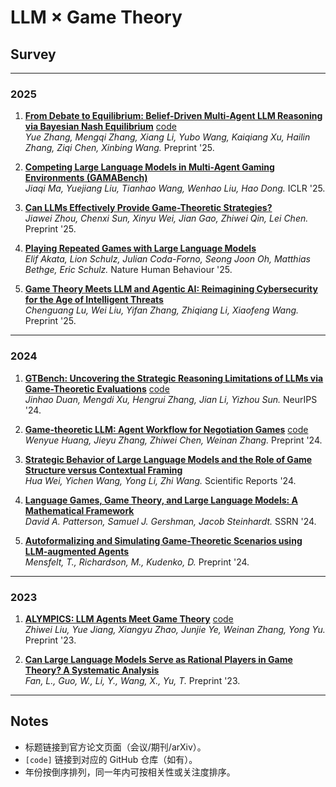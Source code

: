 # LLM × Game Theory

## Survey

---

### 2025

1. **[From Debate to Equilibrium: Belief-Driven Multi-Agent LLM Reasoning via Bayesian Nash Equilibrium](https://arxiv.org/abs/2506.08292)** [code](https://github.com/tmlr-group/ECON)  
   *Yue Zhang, Mengqi Zhang, Xiang Li, Yubo Wang, Kaiqiang Xu, Hailin Zhang, Ziqi Chen, Xinbing Wang.* Preprint '25.

2. **[Competing Large Language Models in Multi-Agent Gaming Environments (GAMABench)](https://openreview.net/forum?id=DI4gW8viB6)**  
   *Jiaqi Ma, Yuejiang Liu, Tianhao Wang, Wenhao Liu, Hao Dong.* ICLR '25.

3. **[Can LLMs Effectively Provide Game-Theoretic Strategies?](https://arxiv.org/abs/2508.05670)**  
   *Jiawei Zhou, Chenxi Sun, Xinyu Wei, Jian Gao, Zhiwei Qin, Lei Chen.* Preprint '25.

4. **[Playing Repeated Games with Large Language Models](https://www.nature.com/articles/s41562-025-02172-y)**  
   *Elif Akata, Lion Schulz, Julian Coda-Forno, Seong Joon Oh, Matthias Bethge, Eric Schulz.* Nature Human Behaviour '25.

5. **[Game Theory Meets LLM and Agentic AI: Reimagining Cybersecurity for the Age of Intelligent Threats](https://arxiv.org/abs/2507.10621)**  
   *Chenguang Lu, Wei Liu, Yifan Zhang, Zhiqiang Li, Xiaofeng Wang.* Preprint '25.

---

### 2024

1. **[GTBench: Uncovering the Strategic Reasoning Limitations of LLMs via Game-Theoretic Evaluations](https://proceedings.neurips.cc/paper_files/paper/2024/file/3191170938b6102e5c203b036b7c16dd-Paper-Conference.pdf)** [code](https://github.com/jinhaoduan/GTBench)  
   *Jinhao Duan, Mengdi Xu, Hengrui Zhang, Jian Li, Yizhou Sun.* NeurIPS '24.

2. **[Game-theoretic LLM: Agent Workflow for Negotiation Games](https://arxiv.org/abs/2411.05990)** [code](https://github.com/Wenyueh/game_theory)  
   *Wenyue Huang, Jieyu Zhang, Zhiwei Chen, Weinan Zhang.* Preprint '24.

3. **[Strategic Behavior of Large Language Models and the Role of Game Structure versus Contextual Framing](https://www.nature.com/articles/s41598-024-69032-z)**  
   *Hua Wei, Yichen Wang, Yong Li, Zhi Wang.* Scientific Reports '24.

4. **[Language Games, Game Theory, and Large Language Models: A Mathematical Framework](https://papers.ssrn.com/sol3/papers.cfm?abstract_id=4963848)**  
   *David A. Patterson, Samuel J. Gershman, Jacob Steinhardt.* SSRN '24.

5. **[Autoformalizing and Simulating Game-Theoretic Scenarios using LLM-augmented Agents](https://pure.royalholloway.ac.uk/files/65087740/2412.08805v1.pdf)**  
   *Mensfelt, T., Richardson, M., Kudenko, D.* Preprint '24.

---

### 2023

1. **[ALYMPICS: LLM Agents Meet Game Theory](https://arxiv.org/abs/2311.03220)** [code](https://github.com/microsoft/Alympics)  
   *Zhiwei Liu, Yue Jiang, Xiangyu Zhao, Junjie Ye, Weinan Zhang, Yong Yu.* Preprint '23.

2. **[Can Large Language Models Serve as Rational Players in Game Theory? A Systematic Analysis](https://arxiv.org/abs/2308.06180)**  
   *Fan, L., Guo, W., Li, Y., Wang, X., Yu, T.* Preprint '23.

---

## Notes

- 标题链接到官方论文页面（会议/期刊/arXiv）。
- `[code]` 链接到对应的 GitHub 仓库（如有）。
- 年份按倒序排列，同一年内可按相关性或关注度排序。
